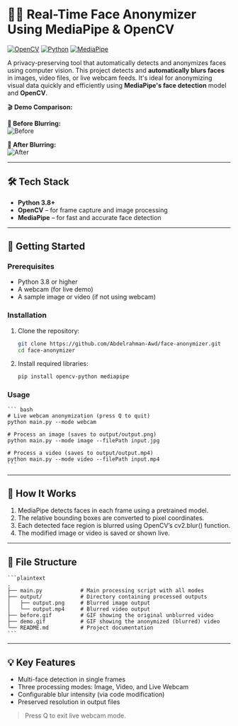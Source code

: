 # 🕵️‍♂️ Real-Time Face Anonymizer Using MediaPipe & OpenCV

[![OpenCV](https://img.shields.io/badge/OpenCV-4.5+-orange)](https://opencv.org/)
[![Python](https://img.shields.io/badge/Python-3.8+-blue)](https://www.python.org/)
[![MediaPipe](https://img.shields.io/badge/MediaPipe-FaceDetection-green)](https://google.github.io/mediapipe/solutions/face_detection)

A privacy-preserving tool that automatically detects and anonymizes faces using computer vision. This project detects and **automatically blurs faces** in images, video files, or live webcam feeds. It's ideal for anonymizing visual data quickly and efficiently using **MediaPipe's face detection** model and **OpenCV**.

🎬 **Demo Comparison:**

**🔹 Before Blurring:**  
![Before](./before.gif)

**🔹 After Blurring:**  
![After](./demo.gif)


---

## 🛠️ Tech Stack

- **Python 3.8+**
- **OpenCV** – for frame capture and image processing
- **MediaPipe** – for fast and accurate face detection

---

## 🚀 Getting Started

### Prerequisites
- Python 3.8 or higher
- A webcam (for live demo)
- A sample image or video (if not using webcam)

### Installation
1. Clone the repository:
   ```bash
   git clone https://github.com/Abdelrahman-Awd/face-anonymizer.git
   cd face-anonymizer
    ```

2. Install required libraries:
    ```bash 
    pip install opencv-python mediapipe
    ```

### Usage
    ``` bash
    # Live webcam anonymization (press Q to quit)
    python main.py --mode webcam

    # Process an image (saves to output/output.png)
    python main.py --mode image --filePath input.jpg

    # Process a video (saves to output/output.mp4)
    python main.py --mode video --filePath input.mp4
    ```

---

## 🧠 How It Works
1. MediaPipe detects faces in each frame using a pretrained model.
2. The relative bounding boxes are converted to pixel coordinates.
3. Each detected face region is blurred using OpenCV’s cv2.blur() function.
4. The modified image or video is saved or shown live.

---

## 📁 File Structure
    ```plaintext
    .
    ├── main.py            # Main processing script with all modes
    ├── output/            # Directory containing processed outputs
    │   ├── output.png     # Blurred image output
    │   └── output.mp4     # Blurred video output
    ├── before.gif         # GIF showing the original unblurred video
    ├── demo.gif           # GIF showing the anonymized (blurred) video
    └── README.md          # Project documentation 
    ```

---

## 💡 Key Features

- Multi-face detection in single frames
- Three processing modes: Image, Video, and Live Webcam
- Configurable blur intensity (via code modification)
- Preserved resolution in output files

> Press Q to exit live webcam mode.